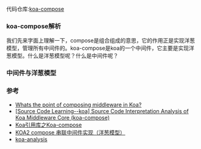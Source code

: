 代码仓库:[koa-compose](https://github.com/koajs/compose/blob/master/index.js)  

### koa-compose解析  
我们先来字面上理解一下，compose是组合组成的意思，它的作用正是实现洋葱模型，管理所有中间件的。koa-compose是koa的一个中间件，它主要是实现洋葱模型。什么是洋葱模型呢？什么是中间件呢？  

### 中间件与洋葱模型  



### 参考  
  - [Whats the point of composing middleware in Koa?](https://stackoverflow.com/questions/39186844/whats-the-point-of-composing-middleware-in-koa)  
  - [[Source Code Learning--koa] Source Code Interpretation Analysis of Koa Middleware Core (koa-compose)](https://programming.vip/docs/5ee64eb00c5a4.html)  
  - [Koa引用库之Koa-compose](https://zhuanlan.zhihu.com/p/29455788)  
  - [KOA2 compose 串联中间件实现（洋葱模型）](https://juejin.im/post/5bbdcf05e51d450e6c750693)  
  - [koa-analysis](https://github.com/LFB/koa-analysis)  